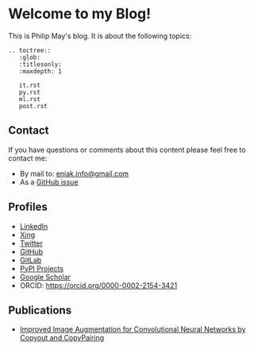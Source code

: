 # Welcome to my Blog!
This is Philip May's blog. It is about the following topics:

```eval_rst
.. toctree::
   :glob:
   :titlesonly:
   :maxdepth: 1

   it.rst
   py.rst
   ml.rst
   post.rst
```

## Contact
If you have questions or comments about this content please feel free to
contact me:
- By mail to: <eniak.info@gmail.com>
- As a [GitHub issue](https://github.com/PhilipMay/eniak/issues)

## Profiles
- [LinkedIn](https://www.linkedin.com/in/philip-may-3992889a/)
- [Xing](https://www.xing.com/profile/Philip_May)
- [Twitter](https://twitter.com/pMay)
- [GitHub](https://github.com/PhilipMay)
- [GitLab](https://gitlab.com/PhilipMay)
- [PyPI Projects](https://pypi.org/user/Dieshe/)
- [Google Scholar](https://scholar.google.de/citations?user=tmsgMY8AAAAJ&hl=de&oi=sra)
- ORCID: <https://orcid.org/0000-0002-2154-3421>

## Publications
- [Improved Image Augmentation for Convolutional Neural Networks by Copyout and CopyPairing](https://arxiv.org/abs/1909.00390)

